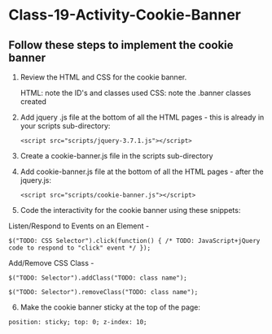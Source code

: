 # Class-19-Activity-Cookie-Banner

## Follow these steps to implement the cookie banner

1. Review the HTML and CSS for the cookie banner.
   
   HTML:  note the ID's and classes used
   CSS:  note the .banner classes created

2.  Add jquery .js file at the bottom of all the HTML pages - this is already in your scripts sub-directory:
   
     `<script src="scripts/jquery-3.7.1.js"></script>`

3.  Create a cookie-banner.js file in the scripts sub-directory

4.  Add cookie-banner.js file at the bottom of all the HTML pages - after the jquery.js:
   
     `<script src="scripts/cookie-banner.js"></script>`

5. Code the interactivity for the cookie banner using these snippets:

Listen/Respond to Events on an Element - 

`$("TODO: CSS Selector").click(function() {
/* TODO: JavaScript+jQuery code to respond to "click" event */
});`

Add/Remove CSS Class - 

`$("TODO: Selector").addClass("TODO: class name");`

`$("TODO: Selector").removeClass("TODO: class name");`

6.  Make the cookie banner sticky at the top of the page:

`position: sticky;
top: 0;
z-index: 10;`